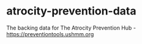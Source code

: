 # atrocity-prevention-data
The backing data for The Atrocity Prevention Hub - https://preventiontools.ushmm.org
